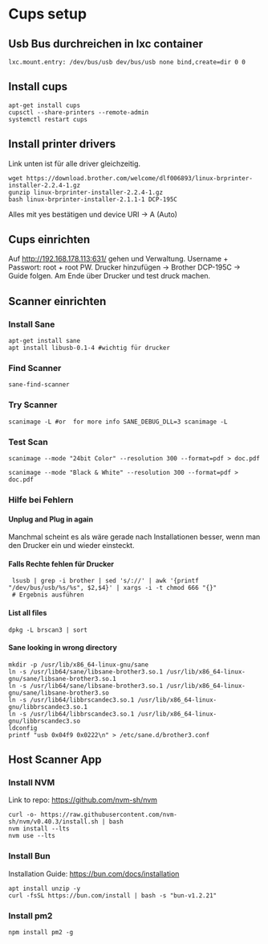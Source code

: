 # Cups setup

## Usb Bus durchreichen in lxc container

````config title="/etc/pve/lxc/101.conf"
lxc.mount.entry: /dev/bus/usb dev/bus/usb none bind,create=dir 0 0
````

## Install cups

````shell
apt-get install cups
cupsctl --share-printers --remote-admin
systemctl restart cups
````

## Install printer drivers

Link unten ist für alle driver gleichzeitig.

````shell
wget https://download.brother.com/welcome/dlf006893/linux-brprinter-installer-2.2.4-1.gz
gunzip linux-brprinter-installer-2.2.4-1.gz
bash linux-brprinter-installer-2.1.1-1 DCP-195C
````

Alles mit yes bestätigen und device URI -> A (Auto)

## Cups einrichten

Auf http://192.168.178.113:631/ gehen und Verwaltung.
Username + Passwort: root + root PW.
Drucker hinzufügen -> Brother DCP-195C -> Guide folgen.
Am Ende über Drucker und test druck machen.

## Scanner einrichten

### Install Sane

```shell
apt-get install sane
apt install libusb-0.1-4 #wichtig für drucker
```

### Find Scanner

```shell
sane-find-scanner
```

### Try Scanner

```shell
scanimage -L #or  for more info SANE_DEBUG_DLL=3 scanimage -L
```

### Test Scan

```shell title="Color PDF"
scanimage --mode "24bit Color" --resolution 300 --format=pdf > doc.pdf
```

```shell title="Black and White PDF"
scanimage --mode "Black & White" --resolution 300 --format=pdf > doc.pdf
```

### Hilfe bei Fehlern

#### Unplug and Plug in again

Manchmal scheint es als wäre gerade nach Installationen besser, wenn man den Drucker ein und wieder einsteckt.

#### Falls Rechte fehlen für Drucker

```shell title="Black and White PDF"
 lsusb | grep -i brother | sed 's/://' | awk '{printf "/dev/bus/usb/%s/%s", $2,$4}' | xargs -i -t chmod 666 "{}"
 # Ergebnis ausführen
```

#### List all files

```shell
dpkg -L brscan3 | sort
```

#### Sane looking in wrong directory

```shell
mkdir -p /usr/lib/x86_64-linux-gnu/sane
ln -s /usr/lib64/sane/libsane-brother3.so.1 /usr/lib/x86_64-linux-gnu/sane/libsane-brother3.so.1
ln -s /usr/lib64/sane/libsane-brother3.so.1 /usr/lib/x86_64-linux-gnu/sane/libsane-brother3.so
ln -s /usr/lib64/libbrscandec3.so.1 /usr/lib/x86_64-linux-gnu/libbrscandec3.so.1
ln -s /usr/lib64/libbrscandec3.so.1 /usr/lib/x86_64-linux-gnu/libbrscandec3.so
ldconfig
printf "usb 0x04f9 0x0222\n" > /etc/sane.d/brother3.conf
```

## Host Scanner App

### Install NVM

Link to repo: https://github.com/nvm-sh/nvm

```shell
curl -o- https://raw.githubusercontent.com/nvm-sh/nvm/v0.40.3/install.sh | bash
nvm install --lts
nvm use --lts
```

### Install Bun

Installation Guide: https://bun.com/docs/installation

```shell
apt install unzip -y
curl -fsSL https://bun.com/install | bash -s "bun-v1.2.21"
```

### Install pm2

```shell
npm install pm2 -g
```